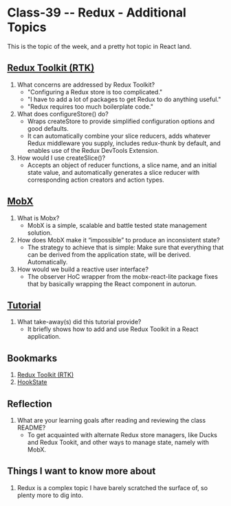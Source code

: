 # Class-39 -- Redux - Additional Topics

This is the topic of the week, and a pretty hot topic in React land.

## [Redux Toolkit (RTK)](https://redux-toolkit.js.org/introduction/getting-started)

1. What concerns are addressed by Redux Toolkit?
    * "Configuring a Redux store is too complicated."
    * "I have to add a lot of packages to get Redux to do anything useful."
    * "Redux requires too much boilerplate code."
2. What does configureStore() do?
    * Wraps createStore to provide simplified configuration options and good defaults. 
    * It can automatically combine your slice reducers, adds whatever Redux middleware you supply, includes redux-thunk by default, and enables use of the Redux DevTools Extension.
3. How would I use createSlice()?
    * Accepts an object of reducer functions, a slice name, and an initial state value, and automatically generates a slice reducer with corresponding action creators and action types.

## [MobX](https://mobx.js.org/getting-started.html)

1. What is Mobx?
    * MobX is a simple, scalable and battle tested state management solution. 
2. How does MobX make it “impossible” to produce an inconsistent state?
    * The strategy to achieve that is simple: Make sure that everything that can be derived from the application state, will be derived. Automatically.
3. How would we build a reactive user interface?
    * The observer HoC wrapper from the mobx-react-lite package fixes that by basically wrapping the React component in autorun.

## [Tutorial](https://redux-toolkit.js.org/tutorials/overview)

1. What take-away(s) did this tutorial provide?
    * It briefly shows how to add and use Redux Toolkit in a React application.

## Bookmarks

1. [Redux Toolkit (RTK)](https://redux-toolkit.js.org/)
2. [HookState](https://hookstate.js.org/)

## Reflection

1. What are your learning goals after reading and reviewing the class README?
    * To get acquainted with alternate Redux store managers, like Ducks and Redux Tookit, and other ways to manage state, namely with MobX.

## Things I want to know more about

1. Redux is a complex topic I have barely scratched the surface of, so plenty more to dig into.
